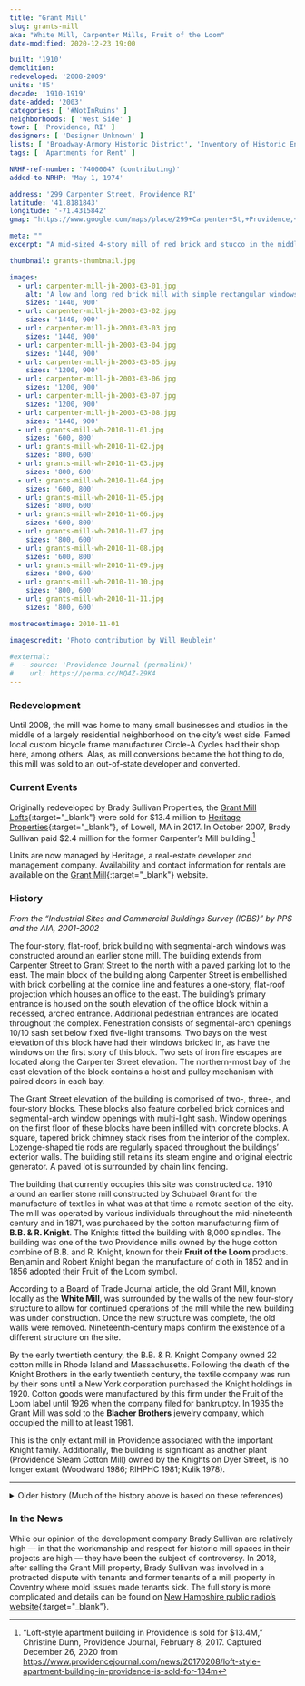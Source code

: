 ```yaml
---
title: "Grant Mill"
slug: grants-mill
aka: "White Mill, Carpenter Mills, Fruit of the Loom"
date-modified: 2020-12-23 19:00

built: '1910'
demolition: 
redeveloped: '2008-2009'
units: '85'
decade: '1910-1919'
date-added: '2003'
categories: [ '#NotInRuins' ]
neighborhoods: [ 'West Side' ]
town: [ 'Providence, RI' ]
designers: [ 'Designer Unknown' ]
lists: [ 'Broadway-Armory Historic District', 'Inventory of Historic Engineering & Industrial Sites 1978', 'National Register of Historic Places', 'PPS/AIA Industrial Commercial Buildings Survey', 'Providence Industrial Sites 1981' ]
tags: [ 'Apartments for Rent' ]

NRHP-ref-number: '74000047 (contributing)'
added-to-NRHP: 'May 1, 1974'

address: '299 Carpenter Street, Providence RI'
latitude: '41.8181843'
longitude: '-71.4315842'
gmap: "https://www.google.com/maps/place/299+Carpenter+St,+Providence,+RI+02909/@41.8181843,-71.4315842,17z/data=!3m1!4b1!4m5!3m4!1s0x89e44575fa569c25:0x108611f960c3880b!8m2!3d41.8181621!4d-71.4293798"

meta: ""
excerpt: "A mid-sized 4-story mill of red brick and stucco in the middle of a residential neighborhood became apartments in 2009"

thumbnail: grants-thumbnail.jpg

images:
  - url: carpenter-mill-jh-2003-03-01.jpg
    alt: 'A low and long red brick mill with simple rectangular windows, granite lintels, and one side of the property coated in stucco situated in a residential neighborhood of mainly multi-family working class apartment houses with a few single-family homes as well'
    sizes: '1440, 900'
  - url: carpenter-mill-jh-2003-03-02.jpg
    sizes: '1440, 900'
  - url: carpenter-mill-jh-2003-03-03.jpg
    sizes: '1440, 900'
  - url: carpenter-mill-jh-2003-03-04.jpg
    sizes: '1440, 900'
  - url: carpenter-mill-jh-2003-03-05.jpg
    sizes: '1200, 900'
  - url: carpenter-mill-jh-2003-03-06.jpg
    sizes: '1200, 900'
  - url: carpenter-mill-jh-2003-03-07.jpg
    sizes: '1200, 900'
  - url: carpenter-mill-jh-2003-03-08.jpg
    sizes: '1440, 900'
  - url: grants-mill-wh-2010-11-01.jpg
    sizes: '600, 800'
  - url: grants-mill-wh-2010-11-02.jpg
    sizes: '800, 600'
  - url: grants-mill-wh-2010-11-03.jpg
    sizes: '800, 600'
  - url: grants-mill-wh-2010-11-04.jpg
    sizes: '600, 800'
  - url: grants-mill-wh-2010-11-05.jpg
    sizes: '800, 600'
  - url: grants-mill-wh-2010-11-06.jpg
    sizes: '600, 800'
  - url: grants-mill-wh-2010-11-07.jpg
    sizes: '800, 600'
  - url: grants-mill-wh-2010-11-08.jpg
    sizes: '600, 800'
  - url: grants-mill-wh-2010-11-09.jpg
    sizes: '800, 600'
  - url: grants-mill-wh-2010-11-10.jpg
    sizes: '800, 600'
  - url: grants-mill-wh-2010-11-11.jpg
    sizes: '800, 600'

mostrecentimage: 2010-11-01

imagescredit: 'Photo contribution by Will Heublein'

#external:
#  - source: 'Providence Journal (permalink)'
#    url: https://perma.cc/MQ4Z-Z9K4
---
```


### Redevelopment

Until 2008, the mill was home to many small businesses and studios in the middle of a largely residential neighborhood on the city’s west side. Famed local custom bicycle frame manufacturer Circle-A Cycles had their shop here, among others. Alas, as mill conversions became the hot thing to do, this mill was sold to an out-of-state developer and converted. 


### Current Events

Originally redeveloped by Brady Sullivan Properties, the [Grant Mill Lofts](//www.grantmill.com){:target="_blank"} were sold for $13.4 million to [Heritage Properties](//www.heritageprop.net){:target="_blank"}, of Lowell, MA in 2017. In October 2007, Brady Sullivan paid $2.4 million for the former Carpenter’s Mill building.[^1]

Units are now managed by Heritage, a real-estate developer and management company. Availability and contact information for rentals are available on the [Grant Mill](//www.grantmill.com){:target="_blank"} website. 

[^1]: “Loft-style apartment building in Providence is sold for $13.4M,” Christine Dunn, Providence Journal, February 8, 2017. Captured December 26, 2020 from https://www.providencejournal.com/news/20170208/loft-style-apartment-building-in-providence-is-sold-for-134m


### History

_From the “Industrial Sites and Commercial Buildings Survey (ICBS)” by PPS and the AIA, 2001-2002_

The four-story, flat-roof, brick building with segmental-arch windows was constructed around an earlier stone mill. The building extends from Carpenter Street to Grant Street to the north with a paved parking lot to the east. The main block of the building along Carpenter Street is embellished with brick corbelling at the cornice line and features a one-story, flat-roof projection which houses an office to the east. The building’s primary entrance is housed on the south elevation of the office block within a recessed, arched entrance. Additional pedestrian entrances are located throughout the complex. Fenestration consists of segmental-arch openings 10/10 sash set below fixed five-light transoms. Two bays on the west elevation of this block have had their windows bricked in, as have the windows on the first story of this block. Two sets of iron fire escapes are located along the Carpenter Street elevation. The northern-most bay of the east elevation of the block contains a hoist and pulley mechanism with paired doors in each bay.

The Grant Street elevation of the building is comprised of two-, three-, and four-story blocks. These blocks also feature corbelled brick cornices and segmental-arch window openings with multi-light sash. Window openings on the first floor of these blocks have been infilled with concrete blocks. A square, tapered brick chimney stack rises from the interior of the complex. Lozenge-shaped tie rods are regularly spaced throughout the buildings’ exterior walls. The building still retains its steam engine and original electric generator. A paved lot is surrounded by chain link fencing.

The building that currently occupies this site was constructed ca. 1910 around an earlier stone mill constructed by Schubael Grant for the manufacture of textiles in what was at that time a remote section of the city. The mill was operated by various individuals throughout the mid-nineteenth century and in 1871, was purchased by the cotton manufacturing firm of **B.B. & R. Knight**. The Knights fitted the building with 8,000 spindles. The building was one of the two Providence mills owned by the huge cotton combine of B.B. and R. Knight, known for their **Fruit of the Loom** products. Benjamin and Robert Knight began the manufacture of cloth in 1852 and in 1856 adopted their Fruit of the Loom symbol.

According to a Board of Trade Journal article, the old Grant Mill, known locally as the **White Mill**, was surrounded by the walls of the new four-story structure to allow for continued operations of the mill while the new building was under construction. Once the new structure was complete, the old walls were removed. Nineteenth-century maps confirm the existence of a different structure on the site.

By the early twentieth century, the B.B. & R. Knight Company owned 22 cotton mills in Rhode Island and Massachusetts. Following the death of the Knight Brothers in the early twentieth century, the textile company was run by their sons until a New York corporation purchased the Knight holdings in 1920. Cotton goods were manufactured by this firm under the Fruit of the Loom label until 1926 when the company filed for bankruptcy. In 1935 the Grant Mill was sold to the **Blacher Brothers** jewelry company, which occupied the mill to at least 1981.

This is the only extant mill in Providence associated with the important Knight family. Additionally, the building is significant as another plant (Providence Steam Cotton Mill) owned by the Knights on Dyer Street, is no longer extant (Woodward 1986; RlHPHC 1981; Kulik 1978).

***

<details markdown="1" class="rhythm">
  <summary>Older history (Much of the history above is based on these references)</summary>

_From the RIHPHC’s survey of Providence Industrial Sites, July 1981_

Built around an earlier stone mill structure tis plain, 4-story, brick mill with a flat roof and segmental-arch windows was one of the two Providence mills owned by the huge cotton combine B.B. and R. Knight, best known for its “Fruit of the Loom” products. Another plant, the Nottingham Mill (originally the Providence Steam Cotton Mill) on Dyer Street, owned by the Knights in the early 20th century, has been demolished. 

The Knight brothers, Benjamin and Robert, began the manufacture of cotton cloth in 1852 and in 1856 adopted their Fruit of the Loom symbol which was later accompanied by a guarantee of satisfaction. By the early 20th century the B.B. & R. Knight Company owned 22 cotton mills in Rhode Island and Massachusetts. After the death of the Knight brothers in the early 20th century, the textile combine was run by their sons until 1920 when a New York corporation bought the Knight holdings. This corporation manufactured cotton goods under the Fruit of the Loom label until 1926 when it filed for bankruptcy; the mills were subsequently managed by the Knight Finance Corporation. In 1935 the Grant Mill was sold to the Blacher Brothers jewelry company which still occupies the mill. 

***

_From “RHODE ISLAND: An Inventory of Historic Engineering and Industrial Sites”, Gary Kulik and Julia C. Bonham, 1978_

The original Grant Mill, a 4-story, stone textile mill with a central tower and a 2-story, wooden weave room on the west, stood on this Carpenter Street site some time before 1880. Owned by the Hebron Manufacturing Company, the Grant Mill was a part of the B. B. R. Knight textile combine. In 1896, the Knights owned eighteen textile mills, twelve of them in Rhode Island — **Grant**, Arctic, Cranston Print, Jackson, Clinton, Natick, Fiskville, [Royal]({% link _property/royal-mill-ace-dyeing.md %}) in Warwick, Valley Queen, [Pontiac]({% link _property/pontiac-mill-warwick.md %}), Lippitt in Warwick, and White Rock in Westerly — and controlled a total of 290,000 spindles. 

Sometime between 1908 and 1918, the present Grant Mill, a 4-story, brick structure fronting directly on Carpenter Street, was built. The new mill completely replaced the earlier one. In 1935, with the decline of the state’s textile industry a jewelry firm bought the Grant Mill. This same firm, Blacher Brothers, continues to operate the mill. The mill’s basement contains two inactive steam engines: one, a cross-compound Corliss with a 16-foot flywheel, a 4-foot stroke, a 24-inch cylinder on the high pressure side, and a 40-inch cylinder on the low pressure side; the other, a small Fleming engine from Harrisburg, Pennsylvania, connected to a 125 KW generator and previously used for emergency lighting. The Corliss once provided direct mechanical drive and was probably installed when the new mill was built. It is currently connected to a 450 KW generator, but it has not operated for a number of years.

***

_From the “Broadway-Armory Historic District” National Register nomination form, 1974_

295-313 Gotham Court **Grant Mill** (ca 1910): 4-story; flat; brick mill; with corbelled cornice and segmental arched windows. Built around an earlier stone mill and the only extant mill in Providence associated with the important cotton manufacturing firm of B.B. and R. Knight, best known for Fruit of the Loom products.

</details>


### In the News

While our opinion of the development company Brady Sullivan are relatively high — in that the workmanship and respect for historic mill spaces in their projects are high — they have been the subject of controversy. In 2018, after selling the Grant Mill property, Brady Sullivan was involved in a protracted dispute with tenants and former tenants of a mill property in Coventry where mold issues made tenants sick. The full story is more complicated and details can be found on [New Hampshire public radio’s website](//www.nhpr.org/post/accusations-against-brady-sullivan-spread-multiple-ri-properties#stream/0){:target="_blank"}.  
